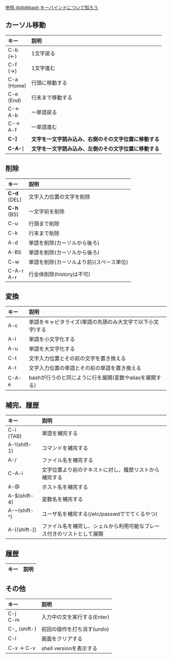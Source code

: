 [参照 @@@bash キーバインドについて知ろう](https://github.com/udonawker/lit/blob/master/os/linux/system/%40%40%40bash%20%E3%82%AD%E3%83%BC%E3%83%90%E3%82%A4%E3%83%B3%E3%83%89%E3%81%AB%E3%81%A4%E3%81%84%E3%81%A6%E7%9F%A5%E3%82%8D%E3%81%86.md)<br/>

## カーソル移動
| キー| 説明|
|:-- |:--|
|C-b<br>(←)|1文字戻る|
|C-f<br>(→)|1文字進む|
|C-a<br>(Home)|行頭に移動する|
|C-e<br>(End)|行末まで移動する|
|C-←<br>A-b|一単語戻る|
|C-→<br>A-f|一単語進む|
|__C-]__|__文字を一文字読み込み、右側のその文字位置に移動する__|
|__C-A-__]|__文字を一文字読み込み、左側のその文字位置に移動する__|

## 削除
| キー| 説明|
|:-- |:--|
|__C-d__<br>(DEL)|文字入力位置の文字を削除|
|__C-h__<br>(BS)|一文字前を削除|
|C-u|行頭まで削除|
|C-k|行末まで削除|
|A-d|単語を削除(カーソルから後ろ)|
|A-BS|単語を削除(カーソルから後ろ)|
|C-w|単語を削除(カーソルより前)(スペース単位)|
|C-A-r<br>A-r|行全体削除(historyは不可)|


## 変換
| キー| 説明|
|:-- |:--|
|A-c|単語をキャピタライズ(単語の先頭のみ大文字で以下小文字)する|
|A-l|単語を小文字化する|
|A-u|単語を大文字化する|
|C-t|文字入力位置とその前の文字を置き換える|
|A-t|文字入力位置の単語とその前の単語を置き換える
|C-A-e|bashが行うのと同じように行を展開(変数やaliasを展開する)|

## 補完、履歴
| キー| 説明|
|:-- |:--|
|C-i<br>(TAB)|単語を補完する|
|A-!(shift-1)|コマンドを補完する|
|A-/|ファイル名を補完する|
|C-A-i|文字位置より前のテキストに対し、履歴リストから補完する|
|A-@|ホスト名を補完する|
|A-$(shift-4)|変数名を補完する|
|A-~(shift-^)|ユーザ名を補完する(/etc/passwdででてくるやつ)|
|A-{(shift-[)|ファイル名を補完し、シェルから利用可能なブレース付きのリストとして展開|

## 履歴
| キー| 説明|
|:-- |:--|


## その他
| キー| 説明|
|:-- |:--|
|C-j<br>C-m|入力中の文を実行する(Enter)|
|C-_ (shift-\)|前回の操作を打ち消す(undo)|
|C-l|画面をクリアする|
|C-x → C-v |shell versionを表示する|
